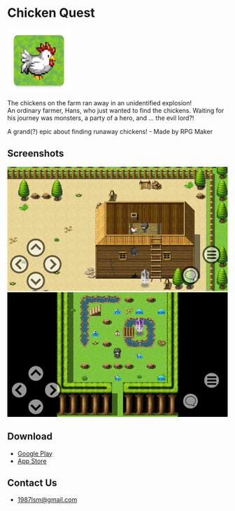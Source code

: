 Chicken Quest
===
![](images/icon144.png)

The chickens on the farm ran away in an unidentified explosion!  
An ordinary farmer, Hans, who just wanted to find the chickens. Waiting for his journey was monsters, a party of a hero, and ... the evil lord?!

A grand(?) epic about finding runaway chickens! - Made by RPG Maker

## Screenshots
![](images/Screenshot01.png)
![](images/Screenshot02.png)

## Download
- [Google Play](https://play.google.com/store/apps/details?id=com.lsm1987.chickenquest)
- [App Store](https://itunes.apple.com/us/app/chicken-quest/id1349759642?mt=8)

## Contact Us
- 1987lsm@gmail.com
